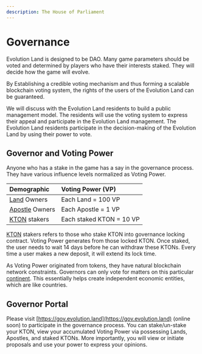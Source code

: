 ```yaml
---
description: The House of Parliament
---
```


# Governance

Evolution Land is designed to be DAO. Many game parameters should be voted and determined by players who have their interests staked. They will decide how the game will evolve.

By Establishing a credible voting mechanism and thus forming a scalable blockchain voting system, the rights of the users of the Evolution Land can be guaranteed.

We will discuss with the Evolution Land residents to build a public management model. The residents will use the voting system to express their appeal and participate in the Evolution Land management. The Evolution Land residents participate in the decision-making of the Evolution Land by using their power to vote.

## Governor and Voting Power

Anyone who has a stake in the game has a say in the governance process. They have various influence levels normalized as Voting Power.

| Demographic | Voting Power \(VP\) |
| :--- | :--- |
| [Land](../../getting-started/game-entities/land.md) Owners | Each Land = 100 VP |
| [Apostle](../../getting-started/game-entities/apostle/) Owners | Each Apostle = 1 VP |
| [KTON](../../getting-started/tokens/kton.md) stakers | Each staked KTON = 10 VP |

[KTON](../../getting-started/tokens/kton.md) stakers refers to those who stake KTON into governance locking contract. Voting Power generates from those locked KTON. Once staked, the user needs to wait 14 days before he can withdraw these KTONs. Every time a user makes a new deposit, it will extend its lock time.

As Voting Power originated from tokens, they have natural blockchain network constraints. Governors can only vote for matters on this particular [continent](../../getting-started/game-entities/continent.md). This essentially helps create independent economic entities, which are like countries.

## Governor Portal

Please visit [https://gov.evolution.land](https://gov.evolution.land) \(online soon\) to participate in the governance process. You can stake/un-stake your KTON, view your accumulated Voting Power via possessing Lands, Apostles, and staked KTONs. More importantly, you will view or initiate proposals and use your power to express your opinions.


